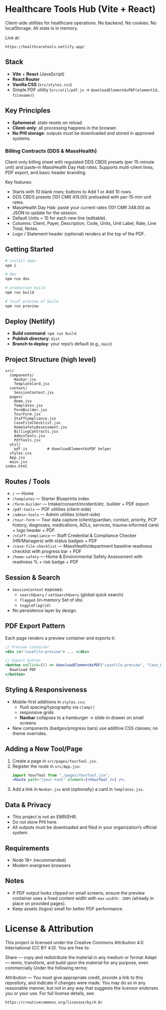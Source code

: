 # Healthcare Tools Hub (Vite + React)

Client-side utilities for healthcare operations. No backend. No cookies. No localStorage. All state is in memory.

Live at:

```
https://healthcaretools.netlify.app/
```

## Stack

- **Vite** + **React** (JavaScript)
- **React Router**
- **Vanilla CSS** (`src/styles.css`)
- Simple PDF utility (`src/util/pdf.js` → `downloadElementAsPDF(elementId, filename)`)

## Key Principles

- **Ephemeral**: state resets on reload.
- **Client-only**: all processing happens in the browser.
- **No PHI storage**: outputs must be downloaded and stored in approved systems.

### Billing Contracts (DDS & MassHealth)

Client-only billing sheet with regulated DDS CBDS presets (per 15-minute unit) and paste-in MassHealth Day Hab rates. Supports multi-client lines, PDF export, and basic header branding.

Key features:

- Starts with 10 blank rows; buttons to Add 1 or Add 10 rows.
- DDS CBDS presets (101 CMR 415.00) preloaded with per-15-min unit rates.
- MassHealth Day Hab: paste your current rates (101 CMR 348.00) as JSON to update for the session.
- Default Units = 15 for each new line (editable).
- Columns: Client, Payer, Description, Code, Units, Unit Label, Rate, Line Total, Notes.
- Logo / Statement header (optional) renders at the top of the PDF.

## Getting Started

```bash
# install deps
npm i

# dev
npm run dev

# production build
npm run build

# local preview of build
npm run preview
```

## Deploy (Netlify)

- **Build command**: `npm run build`
- **Publish directory**: `dist`
- **Branch to deploy**: your repo’s default (e.g., `main`)

## Project Structure (high level)

```
src/
  components/
    Navbar.jsx
    TemplateCard.jsx
  context/
    SessionContext.jsx
  pages/
    Home.jsx
    Templates.jsx
    FormBuilder.jsx
    TourForm.jsx
    StaffCompliance.jsx
    CaseFileChecklist.jsx
    HomeSafetyAssessment.jsx
    BillingContracts.jsx
    AdminTools.jsx
    PdfTools.jsx
  util/
    pdf.js         # downloadElementAsPDF helper
  styles.css
  App.jsx
  main.jsx
index.html
```

## Routes / Tools

- `/` — Home
- `/templates` — Starter Blueprints index
- `/form-builder` — Intake/consent/incident/etc. builder + PDF export
- `/pdf-tools` — PDF utilities (client-side)
- `/admin-tools` — Admin utilities (client-side)
- `/tour-form` — Tour data capture (client/guardian, contact, priority, PCP history, diagnoses, medications, ADLs, services, trauma-informed care) + logo header + PDF
- `/staff-compliance` — Staff Credential & Compliance Checker (HR/Managers) with status badges + PDF
- `/case-file-checklist` — MassHealth/department baseline readiness checklist with progress bar + PDF
- `/home-safety` — Home & Environmental Safety Assessment with readiness % + risk badge + PDF

## Session & Search

- `SessionContext` exposes:
  - `searchQuery` / `setSearchQuery` (global quick search)
  - `flagged` (in-memory Set of ids)
  - `toggleFlag(id)`
- No persistence layer by design.

## PDF Export Pattern

Each page renders a preview container and exports it:

```jsx
// Preview container
<div id="casefile-preview"> ... </div>

// Export button
<button onClick={() => downloadElementAsPDF("casefile-preview", "Case_File_Readiness.pdf")}>
  Download PDF
</button>
```

## Styling & Responsiveness

- Mobile-first additions in `styles.css`:
  - fluid spacing/typography via `clamp()`
  - responsive grids
  - **Navbar** collapses to a hamburger → slide-in drawer on small screens
- New components (badges/progress bars) use additive CSS classes; no theme overrides.

## Adding a New Tool/Page

1. Create a page in `src/pages/YourTool.jsx`.
2. Register the route in `src/App.jsx`:
   ```jsx
   import YourTool from "./pages/YourTool.jsx";
   <Route path="/your-tool" element={<YourTool />} />;
   ```
3. Add a link in `Navbar.jsx` and (optionally) a card in `Templates.jsx`.

## Data & Privacy

- This project is not an EMR/EHR.
- Do not store PHI here.
- All outputs must be downloaded and filed in your organization’s official system.

## Requirements

- Node 18+ (recommended)
- Modern evergreen browsers

## Notes

- If PDF output looks clipped on small screens, ensure the preview container uses a fixed content width with `max-width: 100%` (already in place on provided pages).
- Keep assets (logos) small for better PDF performance.

# License & Attribution

This project is licensed under the Creative Commons Attribution 4.0 International (CC BY 4.0). You are free to:

Share — copy and redistribute the material in any medium or format
Adapt — remix, transform, and build upon the material for any purpose, even commercially
Under the following terms:

Attribution — You must give appropriate credit, provide a link to this repository, and indicate if changes were made. You may do so in any reasonable manner, but not in any way that suggests the licensor endorses you or your use.
For full license details, see:

```
https://creativecommons.org/licenses/by/4.0/
```
